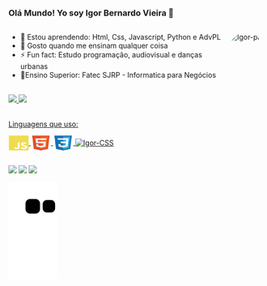 ### Olá Mundo! Yo soy Igor Bernardo Vieira 👋


<div>
<img align="right" alt="Igor-pic" height="150" style="border-radius:50px;" src=https://media.discordapp.net/attachments/1014971382750257175/1014971588971606126/Noc_Fatec_programmer_walking_in_the_void_hyper_realistic_ultra__b8b4ee06-1ec4-4d27-92e0-a7b382c8e5fb.png  
</div>
  
##
- 🌱 Estou aprendendo: Html, Css, Javascript, Python e AdvPL
- 🤔 Gosto quando me ensinam qualquer coisa
- ⚡ Fun fact: Estudo programação, audiovisual e danças urbanas
- 🏫Ensino Superior: Fatec SJRP - Informatica para Negócios

##


<div align=inline_block>
  <a href="https://beacons.ai/017.noc"target="_blank">
  <img height="150em" src="https://github-readme-stats.vercel.app/api?username=IgorBVieira&show_icons=true&theme=merko&include_all_commits=true&count_private=true"/>
  <img height="140em" src="https://github-readme-stats.vercel.app/api/top-langs/?username=IgorBVieira&layout=compact&langs_count=7&theme=merko"/>
</div>

<div style="display: inline_block"><br>
  <p> Linguagens que uso: </p>
  <img align="center" alt="Igor-Js" height="30" width="40" src="https://raw.githubusercontent.com/devicons/devicon/master/icons/javascript/javascript-plain.svg">
  <img align="center" alt="Igor-HTML" height="30" width="40" src="https://raw.githubusercontent.com/devicons/devicon/master/icons/html5/html5-original.svg">
  <img align="center" alt="Igor-CSS" height="30" width="40" src="https://raw.githubusercontent.com/devicons/devicon/master/icons/css3/css3-original.svg">
  <img align="center" alt="Igor-CSS" height="30" width="40" src=https://media.discordapp.net/attachments/1014971382750257175/1029006971287912518/icon_prw.png>
</div>

##

<div> 
  <a href="https://www.instagram.com/noc.017/" target="_blank"><img src="https://img.shields.io/badge/-Instagram-%23E4405F?style=for-the-badge&logo=instagram&logoColor=white" target="_blank"></a>
  <a href = "mailto:igorvieira.org@gmail.com"><img src="https://img.shields.io/badge/-Gmail-%23333?style=for-the-badge&logo=gmail&logoColor=white" target="_blank"></a>
  <a href="https://www.linkedin.com/in/igor-bernardo-vieira/" target="_blank"><img src="https://img.shields.io/badge/-LinkedIn-%230077B5?style=for-the-badge&logo=linkedin&logoColor=white" target="_blank"></a> 
  
  ![Snake animation](https://github.com/IgorBVieira/IgorBVieira/blob/output/github-contribution-grid-snake.svg)
  
 </div>
